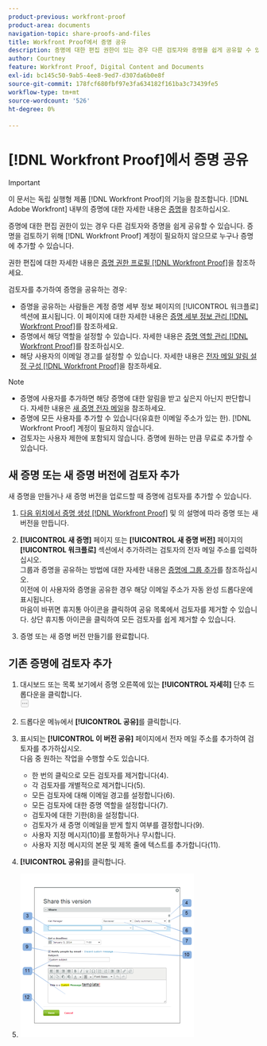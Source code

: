 ```yaml
---
product-previous: workfront-proof
product-area: documents
navigation-topic: share-proofs-and-files
title: Workfront Proof에서 증명 공유
description: 증명에 대한 편집 권한이 있는 경우 다른 검토자와 증명을 쉽게 공유할 수 있습니다. 증명을 검토할  [!DNL Workfront Proof]  계정이 필요하지 않으므로 누구나 증명에 추가할 수 있습니다.
author: Courtney
feature: Workfront Proof, Digital Content and Documents
exl-id: bc145c50-9ab5-4ee8-9ed7-d307da6b0e8f
source-git-commit: 178fcf680fbf97e3fa634182f161ba3c73439fe5
workflow-type: tm+mt
source-wordcount: '526'
ht-degree: 0%

---
```


# [!DNL Workfront Proof]에서 증명 공유

>[!IMPORTANT]
>
>이 문서는 독립 실행형 제품 [!DNL Workfront Proof]의 기능을 참조합니다. [!DNL Adobe Workfront] 내부의 증명에 대한 자세한 내용은 [증명](../../../review-and-approve-work/proofing/proofing.md)을 참조하십시오.

증명에 대한 편집 권한이 있는 경우 다른 검토자와 증명을 쉽게 공유할 수 있습니다. 증명을 검토하기 위해 [!DNL Workfront Proof] 계정이 필요하지 않으므로 누구나 증명에 추가할 수 있습니다.

권한 편집에 대한 자세한 내용은 [증명 권한 프로필 [!DNL Workfront Proof]](../../../workfront-proof/wp-acct-admin/account-settings/proof-perm-profiles-in-wp.md)을 참조하세요.

검토자를 추가하여 증명을 공유하는 경우:

* 증명을 공유하는 사람들은 계정 증명 세부 정보 페이지의 [!UICONTROL 워크플로] 섹션에 표시됩니다. 이 페이지에 대한 자세한 내용은 [증명 세부 정보 관리 [!DNL Workfront Proof]](../../../workfront-proof/wp-work-proofsfiles/manage-your-work/manage-proof-details.md)를 참조하세요.
* 증명에서 해당 역할을 설정할 수 있습니다. 자세한 내용은 [증명 역할 관리 [!DNL Workfront Proof]](../../../workfront-proof/wp-work-proofsfiles/share-proofs-and-files/manage-proof-roles.md)를 참조하십시오.
* 해당 사용자의 이메일 경고를 설정할 수 있습니다. 자세한 내용은 [전자 메일 알림 설정 구성 [!DNL Workfront Proof]](../../../workfront-proof/wp-emailsntfctns/email-alerts/config-email-notification-settings-wp.md)을 참조하세요.

>[!NOTE]
>
>* 증명에 사용자를 추가하면 해당 증명에 대한 알림을 받고 싶은지 아닌지 판단합니다. 자세한 내용은 [새 증명 전자 메일](../../../workfront-proof/wp-emailsntfctns/proof-notifications-and-reminders/new-proof-email.md)을 참조하세요.
>* 증명에 모든 사용자를 추가할 수 있습니다(유효한 이메일 주소가 있는 한). [!DNL Workfront Proof] 계정이 필요하지 않습니다.
>* 검토자는 사용자 제한에 포함되지 않습니다. 증명에 원하는 만큼 무료로 추가할 수 있습니다.
>



## 새 증명 또는 새 증명 버전에 검토자 추가

새 증명을 만들거나 새 증명 버전을 업로드할 때 증명에 검토자를 추가할 수 있습니다.

1. [다음 위치에서 증명 생성 [!DNL Workfront Proof]](../../../workfront-proof/wp-work-proofsfiles/create-proofs-and-files/generate-proofs.md) 및 의 설명에 따라 증명 또는 새 버전을 만듭니다.
1. **[!UICONTROL 새 증명]** 페이지 또는 **[!UICONTROL 새 증명 버전]** 페이지의 **[!UICONTROL 워크플로]** 섹션에서 추가하려는 검토자의 전자 메일 주소를 입력하십시오.\
   그룹과 증명을 공유하는 방법에 대한 자세한 내용은 [증명에 그룹 추가](../../../workfront-proof/wp-mnguserscontacts/groups/add-groups.md)를 참조하십시오.\
   이전에 이 사용자와 증명을 공유한 경우 해당 이메일 주소가 자동 완성 드롭다운에 표시됩니다.\
   마음이 바뀌면 휴지통 아이콘을 클릭하여 공유 목록에서 검토자를 제거할 수 있습니다. 상단 휴지통 아이콘을 클릭하여 모든 검토자를 쉽게 제거할 수 있습니다.

1. 증명 또는 새 증명 버전 만들기를 완료합니다.

## 기존 증명에 검토자 추가

1. 대시보드 또는 목록 보기에서 증명 오른쪽에 있는 **[!UICONTROL 자세히]** 단추 드롭다운을 클릭합니다.\
   ![](assets/more-button-small.png)

1. 드롭다운 메뉴에서 **[!UICONTROL 공유]**&#x200B;를 클릭합니다.
1. 표시되는 **[!UICONTROL 이 버전 공유]** 페이지에서 전자 메일 주소를 추가하여 검토자를 추가하십시오.\
   다음 중 원하는 작업을 수행할 수도 있습니다.

   * 한 번의 클릭으로 모든 검토자를 제거합니다(4).
   * 각 검토자를 개별적으로 제거합니다(5).
   * 모든 검토자에 대해 이메일 경고를 설정합니다(6).
   * 모든 검토자에 대한 증명 역할을 설정합니다(7).
   * 검토자에 대한 기한(8)을 설정합니다.
   * 검토자가 새 증명 이메일을 받게 할지 여부를 결정합니다(9).
   * 사용자 지정 메시지(10)를 포함하거나 무시합니다.
   * 사용자 지정 메시지의 본문 및 제목 줄에 텍스트를 추가합니다(11).

1. **[!UICONTROL 공유]**&#x200B;를 클릭합니다.
1. ![Share_this_version_page.png](assets/share-this-version-page-350x330.png)

